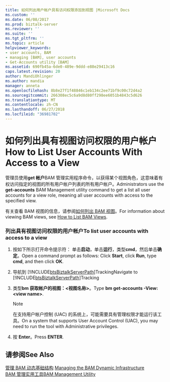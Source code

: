 ```yaml
---
title: 如何列出用户帐户具有访问权限添加到视图 |Microsoft Docs
ms.custom: ''
ms.date: 06/08/2017
ms.prod: biztalk-server
ms.reviewer: ''
ms.suite: ''
ms.tgt_pltfrm: ''
ms.topic: article
helpviewer_keywords:
- user accounts, BAM
- managing [BAM], user accounts
- Get-Accounts utility [BAM]
ms.assetid: 690fb45a-6de0-489e-9ddd-e88e29413c16
caps.latest.revision: 20
author: MandiOhlinger
ms.author: mandia
manager: anneta
ms.openlocfilehash: 8b8e27f1f48846c1eb134c2ee71bf9c00c72d4a2
ms.sourcegitcommit: 266308ec5c6a9d8d80ff298ee6051b4843c5d626
ms.translationtype: MT
ms.contentlocale: zh-CN
ms.lasthandoff: 06/27/2018
ms.locfileid: "36981702"
---
```

# <a name="how-to-list-user-accounts-with-access-to-a-view"></a><span data-ttu-id="d66e6-102">如何列出具有视图访问权限的用户帐户</span><span class="sxs-lookup"><span data-stu-id="d66e6-102">How to List User Accounts With Access to a View</span></span>
<span data-ttu-id="d66e6-103">管理员使用**get 帐户**BAM 管理实用程序命令，以获得某个视图角色，这意味着有权访问指定的视图的所有用户帐户列表的所有用户帐户。</span><span class="sxs-lookup"><span data-stu-id="d66e6-103">Administrators use the **get-accounts** BAM Management utility command to get a list all user accounts for a view role, meaning all user accounts with access to the specified view.</span></span>  
  
 <span data-ttu-id="d66e6-104">有关查看 BAM 视图的信息，请参阅[如何列出 BAM 视图](../core/how-to-list-bam-views.md)。</span><span class="sxs-lookup"><span data-stu-id="d66e6-104">For information about viewing BAM views, see [How to List BAM Views](../core/how-to-list-bam-views.md).</span></span>  
  
### <a name="to-list-user-accounts-with-access-to-a-view"></a><span data-ttu-id="d66e6-105">列出具有视图访问权限的用户帐户</span><span class="sxs-lookup"><span data-stu-id="d66e6-105">To list user accounts with access to a view</span></span>  
  
1. <span data-ttu-id="d66e6-106">按如下所示打开命令提示符： 单击**启动**，单击**运行**，类型**cmd**，然后单击**确定**。</span><span class="sxs-lookup"><span data-stu-id="d66e6-106">Open a command prompt as follows: Click **Start**, click **Run**, type **cmd**, and then click **OK**.</span></span>  
  
2. <span data-ttu-id="d66e6-107">导航到 [!INCLUDE[btsBiztalkServerPath](../includes/btsbiztalkserverpath-md.md)]Tracking</span><span class="sxs-lookup"><span data-stu-id="d66e6-107">Navigate to [!INCLUDE[btsBiztalkServerPath](../includes/btsbiztalkserverpath-md.md)]Tracking</span></span>  
  
3. <span data-ttu-id="d66e6-108">类型**bm 获取帐户的视图：\<视图名称\>**。</span><span class="sxs-lookup"><span data-stu-id="d66e6-108">Type **bm get-accounts -View:\<view name\>**.</span></span>  
  
   > [!NOTE]
   >  <span data-ttu-id="d66e6-109">在支持用户帐户控制 (UAC) 的系统上，可能需要具有管理权限才能运行该工具。</span><span class="sxs-lookup"><span data-stu-id="d66e6-109">On a system that supports User Account Control (UAC), you may need to run the tool with Administrative privileges.</span></span>  
  
4. <span data-ttu-id="d66e6-110">按 **Enter**。</span><span class="sxs-lookup"><span data-stu-id="d66e6-110">Press **ENTER**.</span></span>  
  
## <a name="see-also"></a><span data-ttu-id="d66e6-111">请参阅</span><span class="sxs-lookup"><span data-stu-id="d66e6-111">See Also</span></span>  
 <span data-ttu-id="d66e6-112">[管理 BAM 动态基础结构](../core/managing-the-bam-dynamic-infrastructure.md) </span><span class="sxs-lookup"><span data-stu-id="d66e6-112">[Managing the BAM Dynamic Infrastructure](../core/managing-the-bam-dynamic-infrastructure.md) </span></span>  
 [<span data-ttu-id="d66e6-113">BAM 管理实用工具</span><span class="sxs-lookup"><span data-stu-id="d66e6-113">BAM Management Utility</span></span>](../core/bam-management-utility.md)